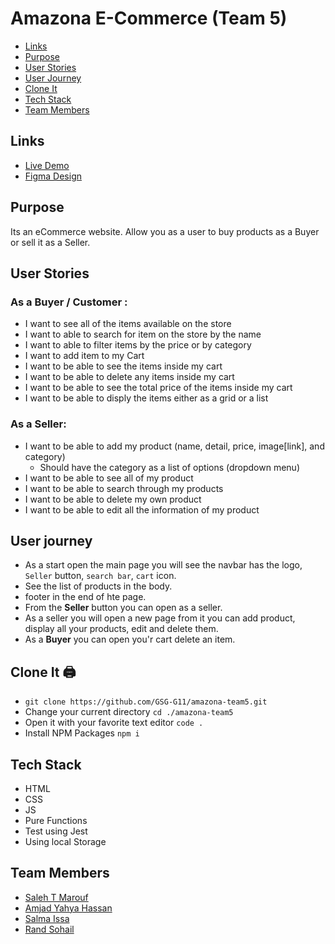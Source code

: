 # Amazona E-Commerce (Team 5)

- [Links](#demo)
- [Purpose](#purpose)
- [User Stories](#user-stories)
- [User Journey](#user-journey)
- [Clone It](#clone-it)
- [Tech Stack](#tech-stack)
- [Team Members](#team-members)

## Links 

- [Live Demo](https://gsg-g11.github.io/amazona-team5/)
- [Figma Design](https://www.figma.com/file/5tySdnfFmdChhtuk07rZCa/Untitled?node-id=0%3A1)

## Purpose 

Its an eCommerce website. Allow you as a user to buy products as a Buyer or sell it as a Seller.


## User Stories 

### As a Buyer / Customer :

- I want to see all of the items available on the store
- I want to able to search for item on the store by the name
- I want to able to filter items by the price or by category
- I want to add item to my Cart
- I want to be able to see the items inside my cart
- I want to be able to delete any items inside my cart
- I want to be able to see the total price of the items inside my cart
- I want to be able to disply the items either as a grid or a list

### As a Seller:

- I want to be able to add my product (name, detail, price, image[link], and category)
   - Should have the category as a list of options (dropdown menu)
- I want to be able to see all of my product
- I want to be able to search through my products
- I want to be able to delete my own product
- I want to be able to edit all the information of my product

## User journey 

- As a start open the main page you will see the navbar has the logo, `Seller` button, `search bar`, `cart` icon.
- See the list of products in the body.
- footer in the end of hte page.
- From the **Seller** button you can open as a seller.
- As a seller you will open a new page from it you can add product, display all your products, edit and delete them.
- As a **Buyer** you can open you'r cart delete an item.

## Clone It 🖨 

- `git clone https://github.com/GSG-G11/amazona-team5.git`
- Change your current directory `cd ./amazona-team5`
- Open it with your favorite text editor `code .`
- Install NPM Packages `npm i`

## Tech Stack

- HTML
- CSS
- JS
- Pure Functions
- Test using Jest 
- Using local Storage

## Team Members

- [Saleh T Marouf](https://github.com/devstm)
- [Amjad Yahya Hassan](https://github.com/amjed-98)
- [Salma Issa](https://github.com/SalmaIssa96)
- [Rand Sohail](https://github.com/RandSohail)
